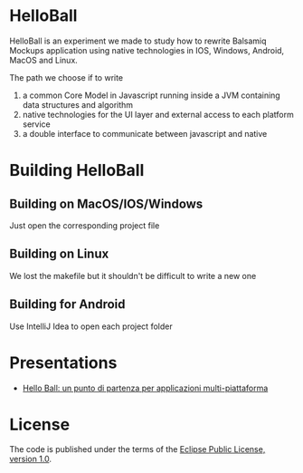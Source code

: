 HelloBall
====

HelloBall is an experiment we made to study how to rewrite Balsamiq Mockups application using native technologies in IOS, Windows, Android, MacOS and Linux.

The path we choose if to write 

1. a common Core Model in Javascript running inside a JVM containing data structures and algorithm
2. native technologies for the UI layer and external access to each platform service 
3. a double interface to communicate between javascript and native

Building HelloBall
=============

Building on MacOS/IOS/Windows
-----------------

Just open the corresponding project file

Building on Linux
-----------------

We lost the makefile but it shouldn't be difficult to write a new one

Building for Android
-----------------

Use IntelliJ Idea to open each project folder

Presentations
=============
 * [Hello Ball: un punto di partenza per applicazioni multi-piattaforma](http://2017.universaljsday.com)


License
=====
The code is published under the terms of the [Eclipse Public License, version 1.0](http://www.eclipse.org/legal/epl-v10.html).